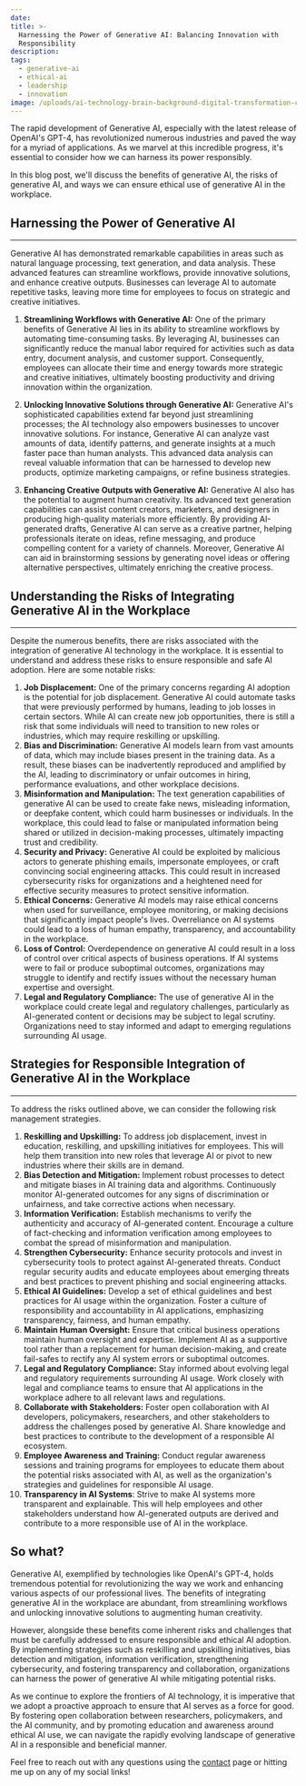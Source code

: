```yaml
---
date:
title: >-
  Harnessing the Power of Generative AI: Balancing Innovation with
  Responsibility
description:
tags:
  - generative-ai
  - ethical-ai
  - leadership
  - innovation
image: /uploads/ai-technology-brain-background-digital-transformation-concept.jpg
---
```

The rapid development of Generative AI, especially with the latest release of OpenAI's GPT-4, has revolutionized numerous industries and paved the way for a myriad of applications. As we marvel at this incredible progress, it's essential to consider how we can harness its power responsibly.

In this blog post, we'll discuss the benefits of generative AI, the risks of generative AI, and ways we can ensure ethical use of generative AI in the workplace.&nbsp;

## Harnessing the Power of Generative AI

---

Generative AI has demonstrated remarkable capabilities in areas such as natural language processing, text generation, and data analysis. These advanced features can streamline workflows, provide innovative solutions, and enhance creative outputs. Businesses can leverage AI to automate repetitive tasks, leaving more time for employees to focus on strategic and creative initiatives.

1. **Streamlining Workflows with Generative AI:** One of the primary benefits of Generative AI lies in its ability to streamline workflows by automating time-consuming tasks. By leveraging AI, businesses can significantly reduce the manual labor required for activities such as data entry, document analysis, and customer support. Consequently, employees can allocate their time and energy towards more strategic and creative initiatives, ultimately boosting productivity and driving innovation within the organization.

2. **Unlocking Innovative Solutions through Generative AI:**&nbsp;Generative AI's sophisticated capabilities extend far beyond just streamlining processes; the AI technology also empowers businesses to uncover innovative solutions. For instance, Generative AI can analyze vast amounts of data, identify patterns, and generate insights at a much faster pace than human analysts. This advanced data analysis can reveal valuable information that can be harnessed to develop new products, optimize marketing campaigns, or refine business strategies.
3. **Enhancing Creative Outputs with Generative AI:**&nbsp;Generative AI also has the potential to augment human creativity. Its advanced text generation capabilities can assist content creators, marketers, and designers in producing high-quality materials more efficiently. By providing AI-generated drafts, Generative AI can serve as a creative partner, helping professionals iterate on ideas, refine messaging, and produce compelling content for a variety of channels. Moreover, Generative AI can aid in brainstorming sessions by generating novel ideas or offering alternative perspectives, ultimately enriching the creative process.

## Understanding the Risks of Integrating Generative AI in the Workplace

---

Despite the numerous benefits, there are risks associated with the integration of generative AI technology in the workplace. It is essential to understand and address these risks to ensure responsible and safe AI adoption. Here are some notable risks:

1. **Job Displacement:**&nbsp;One of the primary concerns regarding AI adoption is the potential for job displacement. Generative AI could automate tasks that were previously performed by humans, leading to job losses in certain sectors. While AI can create new job opportunities, there is still a risk that some individuals will need to transition to new roles or industries, which may require reskilling or upskilling.
2. **Bias and Discrimination:**&nbsp;Generative AI models learn from vast amounts of data, which may include biases present in the training data. As a result, these biases can be inadvertently reproduced and amplified by the AI, leading to discriminatory or unfair outcomes in hiring, performance evaluations, and other workplace decisions.
3. **Misinformation and Manipulation:**&nbsp;The text generation capabilities of generative AI can be used to create fake news, misleading information, or deepfake content, which could harm businesses or individuals. In the workplace, this could lead to false or manipulated information being shared or utilized in decision-making processes, ultimately impacting trust and credibility.
4. **Security and Privacy:**&nbsp;Generative AI could be exploited by malicious actors to generate phishing emails, impersonate employees, or craft convincing social engineering attacks. This could result in increased cybersecurity risks for organizations and a heightened need for effective security measures to protect sensitive information.
5. **Ethical Concerns:**&nbsp;Generative AI models may raise ethical concerns when used for surveillance, employee monitoring, or making decisions that significantly impact people's lives. Overreliance on AI systems could lead to a loss of human empathy, transparency, and accountability in the workplace.
6. **Loss of Control:**&nbsp;Overdependence on generative AI could result in a loss of control over critical aspects of business operations. If AI systems were to fail or produce suboptimal outcomes, organizations may struggle to identify and rectify issues without the necessary human expertise and oversight.
7. **Legal and Regulatory Compliance:**&nbsp;The use of generative AI in the workplace could create legal and regulatory challenges, particularly as AI-generated content or decisions may be subject to legal scrutiny. Organizations need to stay informed and adapt to emerging regulations surrounding AI usage.

## Strategies for Responsible Integration of Generative AI in the Workplace

---

To address the risks outlined above, we can consider the following risk management strategies.&nbsp;

1. **Reskilling and Upskilling:** To address job displacement, invest in education, reskilling, and upskilling initiatives for employees. This will help them transition into new roles that leverage AI or pivot to new industries where their skills are in demand.
2. **Bias Detection and Mitigation:** Implement robust processes to detect and mitigate biases in AI training data and algorithms. Continuously monitor AI-generated outcomes for any signs of discrimination or unfairness, and take corrective actions when necessary.
3. **Information Verification:** Establish mechanisms to verify the authenticity and accuracy of AI-generated content. Encourage a culture of fact-checking and information verification among employees to combat the spread of misinformation and manipulation.
4. **Strengthen Cybersecurity:** Enhance security protocols and invest in cybersecurity tools to protect against AI-generated threats. Conduct regular security audits and educate employees about emerging threats and best practices to prevent phishing and social engineering attacks.
5. **Ethical AI Guidelines:** Develop a set of ethical guidelines and best practices for AI usage within the organization. Foster a culture of responsibility and accountability in AI applications, emphasizing transparency, fairness, and human empathy.
6. **Maintain Human Oversight:** Ensure that critical business operations maintain human oversight and expertise. Implement AI as a supportive tool rather than a replacement for human decision-making, and create fail-safes to rectify any AI system errors or suboptimal outcomes.
7. **Legal and Regulatory Compliance:** Stay informed about evolving legal and regulatory requirements surrounding AI usage. Work closely with legal and compliance teams to ensure that AI applications in the workplace adhere to all relevant laws and regulations.
8. **Collaborate with Stakeholders:** Foster open collaboration with AI developers, policymakers, researchers, and other stakeholders to address the challenges posed by generative AI. Share knowledge and best practices to contribute to the development of a responsible AI ecosystem.
9. **Employee Awareness and Training:** Conduct regular awareness sessions and training programs for employees to educate them about the potential risks associated with AI, as well as the organization's strategies and guidelines for responsible AI usage.
10. **Transparency in AI Systems**\: Strive to make AI systems more transparent and explainable. This will help employees and other stakeholders understand how AI-generated outputs are derived and contribute to a more responsible use of AI in the workplace.

## So what?

Generative AI, exemplified by technologies like OpenAI's GPT-4, holds tremendous potential for revolutionizing the way we work and enhancing various aspects of our professional lives. The benefits of integrating generative AI in the workplace are abundant, from streamlining workflows and unlocking innovative solutions to augmenting human creativity.

However, alongside these benefits come inherent risks and challenges that must be carefully addressed to ensure responsible and ethical AI adoption. By implementing strategies such as reskilling and upskilling initiatives, bias detection and mitigation, information verification, strengthening cybersecurity, and fostering transparency and collaboration, organizations can harness the power of generative AI while mitigating potential risks.

As we continue to explore the frontiers of AI technology, it is imperative that we adopt a proactive approach to ensure that AI serves as a force for good. By fostering open collaboration between researchers, policymakers, and the AI community, and by promoting education and awareness around ethical AI use, we can navigate the rapidly evolving landscape of generative AI in a responsible and beneficial manner.

Feel free to reach out with any questions using the&nbsp;[contact](https://zakraicik.xyz/contact/)&nbsp;page or hitting me up on any of my social links!